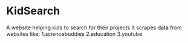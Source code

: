 # KidSearch
A website helping kids to search for their projects
It scrapes data from websites like:
  1.sciencebuddies
  2.education
  3.youtube
